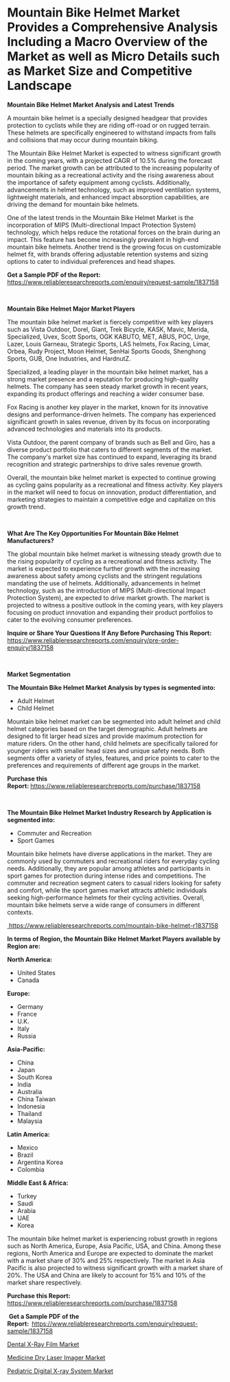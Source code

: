 <p><h1>Mountain Bike Helmet Market Provides a Comprehensive Analysis Including a Macro Overview of the Market as well as Micro Details such as Market Size and Competitive Landscape</h1></p><p><strong>Mountain Bike Helmet Market Analysis and Latest Trends</strong></p>
<p><p>A mountain bike helmet is a specially designed headgear that provides protection to cyclists while they are riding off-road or on rugged terrain. These helmets are specifically engineered to withstand impacts from falls and collisions that may occur during mountain biking.</p><p>The Mountain Bike Helmet Market is expected to witness significant growth in the coming years, with a projected CAGR of 10.5% during the forecast period. The market growth can be attributed to the increasing popularity of mountain biking as a recreational activity and the rising awareness about the importance of safety equipment among cyclists. Additionally, advancements in helmet technology, such as improved ventilation systems, lightweight materials, and enhanced impact absorption capabilities, are driving the demand for mountain bike helmets.</p><p>One of the latest trends in the Mountain Bike Helmet Market is the incorporation of MIPS (Multi-directional Impact Protection System) technology, which helps reduce the rotational forces on the brain during an impact. This feature has become increasingly prevalent in high-end mountain bike helmets. Another trend is the growing focus on customizable helmet fit, with brands offering adjustable retention systems and sizing options to cater to individual preferences and head shapes.</p></p>
<p><strong>Get a Sample PDF of the Report:&nbsp;</strong> <a href="https://www.reliableresearchreports.com/enquiry/request-sample/1837158">https://www.reliableresearchreports.com/enquiry/request-sample/1837158</a></p>
<p>&nbsp;</p>
<p><strong>Mountain Bike Helmet Major Market Players</strong></p>
<p><p>The mountain bike helmet market is fiercely competitive with key players such as Vista Outdoor, Dorel, Giant, Trek Bicycle, KASK, Mavic, Merida, Specialized, Uvex, Scott Sports, OGK KABUTO, MET, ABUS, POC, Urge, Lazer, Louis Garneau, Strategic Sports, LAS helmets, Fox Racing, Limar, Orbea, Rudy Project, Moon Helmet, SenHai Sports Goods, Shenghong Sports, GUB, One Industries, and HardnutZ.</p><p>Specialized, a leading player in the mountain bike helmet market, has a strong market presence and a reputation for producing high-quality helmets. The company has seen steady market growth in recent years, expanding its product offerings and reaching a wider consumer base.</p><p>Fox Racing is another key player in the market, known for its innovative designs and performance-driven helmets. The company has experienced significant growth in sales revenue, driven by its focus on incorporating advanced technologies and materials into its products.</p><p>Vista Outdoor, the parent company of brands such as Bell and Giro, has a diverse product portfolio that caters to different segments of the market. The company's market size has continued to expand, leveraging its brand recognition and strategic partnerships to drive sales revenue growth.</p><p>Overall, the mountain bike helmet market is expected to continue growing as cycling gains popularity as a recreational and fitness activity. Key players in the market will need to focus on innovation, product differentiation, and marketing strategies to maintain a competitive edge and capitalize on this growth trend.</p></p>
<p>&nbsp;</p>
<p><strong>What Are The Key Opportunities For Mountain Bike Helmet Manufacturers?</strong></p>
<p><p>The global mountain bike helmet market is witnessing steady growth due to the rising popularity of cycling as a recreational and fitness activity. The market is expected to experience further growth with the increasing awareness about safety among cyclists and the stringent regulations mandating the use of helmets. Additionally, advancements in helmet technology, such as the introduction of MIPS (Multi-directional Impact Protection System), are expected to drive market growth. The market is projected to witness a positive outlook in the coming years, with key players focusing on product innovation and expanding their product portfolios to cater to the evolving consumer preferences.</p></p>
<p><strong>Inquire or Share Your Questions If Any Before Purchasing This Report:</strong> <a href="https://www.reliableresearchreports.com/enquiry/pre-order-enquiry/1837158">https://www.reliableresearchreports.com/enquiry/pre-order-enquiry/1837158</a></p>
<p>&nbsp;</p>
<p><strong>Market Segmentation</strong></p>
<p><strong>The Mountain Bike Helmet Market Analysis by types is segmented into:</strong></p>
<p><ul><li>Adult Helmet</li><li>Child Helmet</li></ul></p>
<p><p>Mountain bike helmet market can be segmented into adult helmet and child helmet categories based on the target demographic. Adult helmets are designed to fit larger head sizes and provide maximum protection for mature riders. On the other hand, child helmets are specifically tailored for younger riders with smaller head sizes and unique safety needs. Both segments offer a variety of styles, features, and price points to cater to the preferences and requirements of different age groups in the market.</p></p>
<p><strong>Purchase this Report:&nbsp;</strong><a href="https://www.reliableresearchreports.com/purchase/1837158">https://www.reliableresearchreports.com/purchase/1837158</a></p>
<p>&nbsp;</p>
<p><strong>The Mountain Bike Helmet Market Industry Research by Application is segmented into:</strong></p>
<p><ul><li>Commuter and Recreation</li><li>Sport Games</li></ul></p>
<p><p>Mountain bike helmets have diverse applications in the market. They are commonly used by commuters and recreational riders for everyday cycling needs. Additionally, they are popular among athletes and participants in sport games for protection during intense rides and competitions. The commuter and recreation segment caters to casual riders looking for safety and comfort, while the sport games market attracts athletic individuals seeking high-performance helmets for their cycling activities. Overall, mountain bike helmets serve a wide range of consumers in different contexts.</p></p>
<p><a href="https://www.reliableresearchreports.com/mountain-bike-helmet-r1837158">&nbsp;https://www.reliableresearchreports.com/mountain-bike-helmet-r1837158</a></p>
<p><strong>In terms of Region, the Mountain Bike Helmet Market Players available by Region are:</strong></p>
<p>
    <p> <strong> North America: </strong>
        <ul>
            <li>United States</li>
            <li>Canada</li>
        </ul>
        </p> 
    <p> <strong> Europe: </strong>
        <ul>
            <li>Germany</li>
            <li>France</li>
            <li>U.K.</li>
            <li>Italy</li>
            <li>Russia</li>
        </ul>
        </p> 
    <p> <strong> Asia-Pacific: </strong>
        <ul>
            <li>China</li>
            <li>Japan</li>
            <li>South Korea</li>
            <li>India</li>
            <li>Australia</li>
            <li>China Taiwan</li>
            <li>Indonesia</li>
            <li>Thailand</li>
            <li>Malaysia</li>
        </ul>
        </p> 
    <p> <strong> Latin America: </strong>
        <ul>
            <li>Mexico</li>
            <li>Brazil</li>
            <li>Argentina Korea</li>
            <li>Colombia</li>
        </ul>
        </p> 
    <p> <strong> Middle East & Africa: </strong>
        <ul>
            <li>Turkey</li>
            <li>Saudi</li>
            <li>Arabia</li>
            <li>UAE</li>
            <li>Korea</li>
        </ul>
    </p>
    </p>
<p><p>The mountain bike helmet market is experiencing robust growth in regions such as North America, Europe, Asia Pacific, USA, and China. Among these regions, North America and Europe are expected to dominate the market with a market share of 30% and 25% respectively. The market in Asia Pacific is also projected to witness significant growth with a market share of 20%. The USA and China are likely to account for 15% and 10% of the market share respectively.</p></p>
<p><strong>Purchase this Report: </strong><a href="https://www.reliableresearchreports.com/purchase/1837158">https://www.reliableresearchreports.com/purchase/1837158</a></p>
<p>&nbsp;<strong>Get a Sample PDF of the Report:&nbsp;&nbsp;</strong><a href="https://www.reliableresearchreports.com/enquiry/request-sample/1837158">https://www.reliableresearchreports.com/enquiry/request-sample/1837158</a></p>
<p><strong></strong></p>
<p><p><a href="https://github.com/verajwilson971/Market-Research-Report-List-1/blob/main/dental-x-ray-film-market.md">Dental X-Ray Film Market</a></p><p><a href="https://github.com/jakobeblake56/Market-Research-Report-List-1/blob/main/medicine-dry-laser-imager-market.md">Medicine Dry Laser Imager Market</a></p><p><a href="https://github.com/ORAZITOM/Market-Research-Report-List-1/blob/main/pediatric-digital-x-ray-system-market.md">Pediatric Digital X-ray System Market</a></p></p>